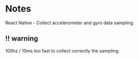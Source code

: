 # Notes

React Native - Collect accelerometer and gyro data sampling.

## !! warning

100hz / 10ms too fast to collect correctly the sampling.
